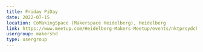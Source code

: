```yaml
---
title: Friday PiDay
date: 2022-07-15
location: CoMakingSpace (Makerspace Heidelberg), Heidelberg
link: https://www.meetup.com/Heidelberg-Makers-Meetup/events/nktprsydckbtb/
usergroup: makershd
type: usergroup
---
```

